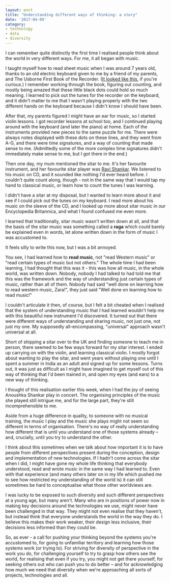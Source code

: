 ```yaml
---
layout: post
title: "Understanding different ways of thinking: a story"
date: '2017-04-09'
category:
- technology
- data
- diversity
---
```


I can remember quite distinctly the first time I realised people think about the world in very different ways. For me, it all began with music.

<!--more-->

I taught myself how to read sheet music when I was around 7 years old, thanks to an old electric keyboard given to me by a friend of my parents, and The Usborne First Book of the Recorder. ([It looked like this](https://www.abebooks.com/9780746000700/First-Book-Recorder-Usborne-Music-0746000707/plp?cm_sp=plped-_-4-_-image), if you're curious.)  I remember working through the book, figuring out counting, and mostly being amazed that these little black dots could hold so much meaning. I learned to pick out the tunes for the recorder on the keyboard, and it didn't matter to me that I wasn't playing properly with the two different hands on the keyboard because I didn't know I should have been.

After that, my parents figured I might have an ear for music, so I started violin lessons. I got recorder lessons at school too, and I continued playing around with the keyboard (and later the piano) at home. Each of the instruments provided new pieces to the same puzzle for me. There were always notes displayed with these dots on these lines, and they went from A-G, and there were time signatures, and a way of counting that made sense to me. (Admittedly some of the more complex time signatures didn't immediately make sense to me, but I got there in the end.)

Then one day, my mum mentioned the sitar to me. It's her favourite instrument, and her favourite sitar player was [Ravi Shankar](http://www.ravishankar.org/). We listened to his music on CD, and it sounded like nothing I'd ever heard before. I couldn't quite count along, though - not in the same way that I would tap my hand to classical music, or learn how to count the tunes I was learning.

I didn't have a sitar at my disposal, but I wanted to learn more about it and see if I could pick out the tunes on my keyboard. I read more about his music on the sleeve of the CD, and I looked up more about sitar music in our Encyclopedia Britannica, and what I found confused me even more.

I learned that traditionally, sitar music wasn't written down at all, and that the basis of the sitar music was something called a **raga** which could barely be explained even in words, let alone written down in the form of music I was accustomed to.

It feels silly to write this now, but I was a bit annoyed.

You see, I had learned how to **read music**, not "read Western music" or "read certain types of music but not others." The whole time I had been learning, I had thought that this was it - this was how all music, in the whole world, was written down. Nobody, nobody I had talked to had told me that this was the framework and the way of understanding just certain types of music, rather than all of them. Nobody had said "well done on learning how to read western music, Zara!", they just said "Well done on learning how to read music!"

I couldn't articulate it then, of course, but I felt a bit cheated when I realised that the system of understanding music that I had learned wouldn't help me with this beautiful new instrument I'd discovered. It turned out that there were different ways of understanding and sharing music, not just one, not just my one. My supposedly all-encompassing, "universal" approach wasn't universal at all.

Short of shipping a sitar over to the UK and finding someone to teach me in person, there seemed to be few ways forward for my sitar interest. I ended up carrying on with the violin, and learning classical violin. I mostly forgot about wanting to play the sitar, and went years without playing one until I spent a summer in India as an adult and signed up for some lessons. Turns out, it was just as difficult as I might have imagined to get myself out of this way of thinking that I'd been trained in, and open my eyes (and ears) to a new way of thinking.

I thought of this realisation earlier this week, when I had the joy of seeing Anoushka Shankar play in concert. The organising principles of the music she played still intrigue me, and for the large part, they're still incomprehensible to me.

Aside from a huge difference in quality, to someone with no musical training, the music I play and the music she plays might not seem so different in terms of organisation. There's no way of really understanding how different that is until you understand one of those systems already – and, crucially, until you try to understand the other.

I think about this sometimes when we talk about how important it is to have people from different perspectives present during the conception, design and implementation of new technologies. If I hadn't come across the sitar when I did, I might have gone my whole life thinking that everybody understood, read and wrote music in the same way I had learned to. Even with that experience (and many others later on in my life which pushed me to see how restricted my understanding of the world is) it can still sometimes be hard to conceptualise what those other worldviews are.

I was lucky to be exposed to such diversity and such different perspectives at a young age, but many aren't. Many who are in positions of power now in making key decisions around the technologies we use, might never have been challenged in that way. They might not even realise that they haven't, but instead think that everyone understands the world in the way they do. I believe this makes their work weaker, their design less inclusive, their decisions less informed than they could be.

So, as ever - a call for pushing your thinking beyond the systems you're accustomed to, for going to unfamiliar territory and learning how those systems work (or trying to). For striving for diversity of perspective in the work you do, for challenging yourself to try to grasp how others see the world, for realising that even if you try, you might not get there yourself, for seeking others out who can push you to do better – and for acknowledging how much we need that diversity when we're approaching all sorts of projects, technologies and all.

